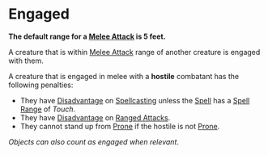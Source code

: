 # Engaged

**The default range for a [Melee Attack](../Combat/Melee%20Attack.md) is 5 feet.**

A creature that is within [Melee Attack](../Combat/Melee%20Attack.md) range of another creature is engaged with them.

A creature that is engaged in melee with a **hostile** combatant has the following penalties:

- They have [Disadvantage](../Die%20Rolling%20Mechanics/Disadvantage.md) on [Spellcasting](../../Magic/Spellcasting/Spellcasting.md) unless the [Spell](../../Magic/Spells.md) has a [Spell Range](../../Magic/Spells/Spell%20Attributes.md#Spell%20Range) of *Touch*.
- They have [Disadvantage](../Die%20Rolling%20Mechanics/Disadvantage.md) on [Ranged Attacks](../Combat/Ranged%20Attack.md).
- They cannot stand up from [Prone](Prone.md) if the hostile is not [Prone](Prone.md).

*Objects can also count as engaged when relevant*.
